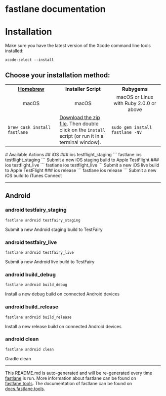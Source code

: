 fastlane documentation
================
# Installation

Make sure you have the latest version of the Xcode command line tools installed:

```
xcode-select --install
```

## Choose your installation method:

<table width="100%" >
<tr>
<th width="33%"><a href="http://brew.sh">Homebrew</a></td>
<th width="33%">Installer Script</td>
<th width="33%">Rubygems</td>
</tr>
<tr>
<td width="33%" align="center">macOS</td>
<td width="33%" align="center">macOS</td>
<td width="33%" align="center">macOS or Linux with Ruby 2.0.0 or above</td>
</tr>
<tr>
<td width="33%"><code>brew cask install fastlane</code></td>
<td width="33%"><a href="https://download.fastlane.tools/fastlane.zip">Download the zip file</a>. Then double click on the <code>install</code> script (or run it in a terminal window).</td>
<td width="33%"><code>sudo gem install fastlane -NV</code></td>
</tr>
</table>
# Available Actions
## iOS
### ios testflight_staging
```
fastlane ios testflight_staging
```
Submit a new iOS staging build to Apple TestFlight
### ios testflight_live
```
fastlane ios testflight_live
```
Submit a new iOS live build to Apple TestFlight
### ios release
```
fastlane ios release
```
Submit a new iOS build to iTunes Connect

----

## Android
### android testfairy_staging
```
fastlane android testfairy_staging
```
Submit a new Android staging build to TestFairy
### android testfairy_live
```
fastlane android testfairy_live
```
Submit a new Android live build to TestFairy
### android build_debug
```
fastlane android build_debug
```
Install a new debug build on connected Android devices
### android build_release
```
fastlane android build_release
```
Install a new release build on connected Android devices
### android clean
```
fastlane android clean
```
Gradle clean

----

This README.md is auto-generated and will be re-generated every time [fastlane](https://fastlane.tools) is run.
More information about fastlane can be found on [fastlane.tools](https://fastlane.tools).
The documentation of fastlane can be found on [docs.fastlane.tools](https://docs.fastlane.tools).
